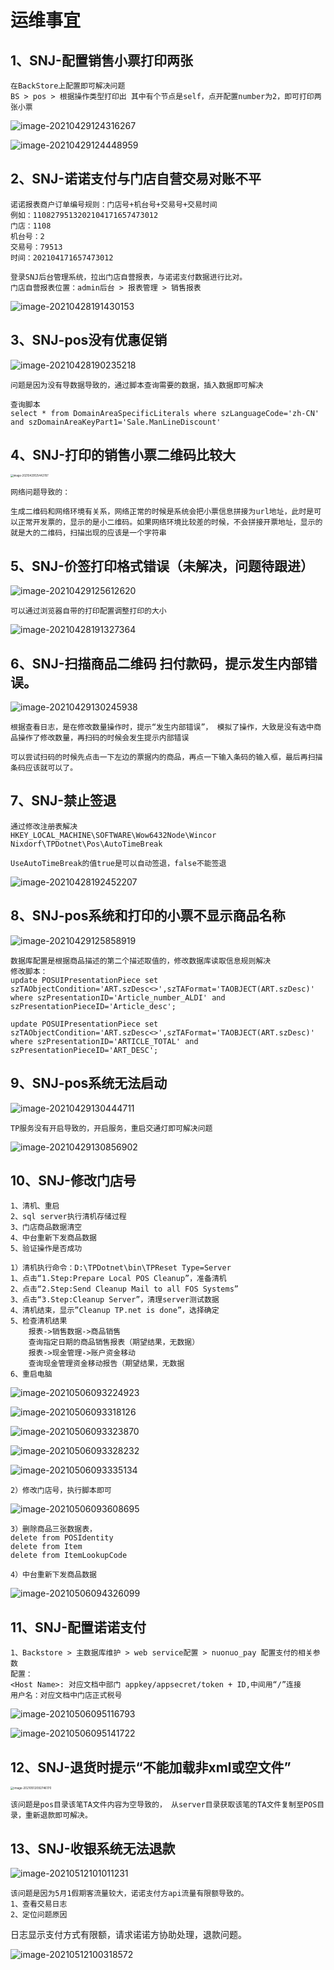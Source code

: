 # 运维事宜



## 1、SNJ-配置销售小票打印两张

```
在BackStore上配置即可解决问题
BS > pos > 根据操作类型打印出 其中有个节点是self，点开配置number为2，即可打印两张小票
```

![image-20210429124316267](C:\Users\shanzhi_feng_ext\AppData\Roaming\Typora\typora-user-images\image-20210429124316267.png)

![image-20210429124448959](C:\Users\shanzhi_feng_ext\AppData\Roaming\Typora\typora-user-images\image-20210429124448959.png)



## 2、SNJ-诺诺支付与门店自营交易对账不平

``` 
诺诺报表商户订单编号规则：门店号+机台号+交易号+交易时间
例如：1108279513202104171657473012
门店：1108
机台号：2
交易号：79513
时间：202104171657473012	 

登录SNJ后台管理系统，拉出门店自营报表，与诺诺支付数据进行比对。
门店自营报表位置：admin后台 > 报表管理 > 销售报表
```

![image-20210428191430153](C:\Users\shanzhi_feng_ext\AppData\Roaming\Typora\typora-user-images\image-20210428191430153.png)



## 3、SNJ-pos没有优惠促销

![image-20210428190235218](C:\Users\shanzhi_feng_ext\AppData\Roaming\Typora\typora-user-images\image-20210428190235218.png)

```
问题是因为没有导数据导致的，通过脚本查询需要的数据，插入数据即可解决

查询脚本
select * from DomainAreaSpecificLiterals where szLanguageCode='zh-CN' and szDomainAreaKeyPart1='Sale.ManLineDiscount'
```



## 4、SNJ-打印的销售小票二维码比较大

<img src="C:\Users\shanzhi_feng_ext\AppData\Roaming\Typora\typora-user-images\image-20210429125442787.png" alt="image-20210429125442787" style="zoom:30%;" />

```
网络问题导致的：

生成二维码和网络环境有关系，网络正常的时候是系统会把小票信息拼接为url地址，此时是可以正常开发票的，显示的是小二维码。如果网络环境比较差的时候，不会拼接开票地址，显示的就是大的二维码，扫描出现的应该是一个字符串
```



## 5、SNJ-价签打印格式错误（未解决，问题待跟进）

![image-20210429125612620](C:\Users\shanzhi_feng_ext\AppData\Roaming\Typora\typora-user-images\image-20210429125612620.png)

```
可以通过浏览器自带的打印配置调整打印的大小
```

![image-20210428191327364](C:\Users\shanzhi_feng_ext\AppData\Roaming\Typora\typora-user-images\image-20210428191327364.png)



## 6、SNJ-扫描商品二维码    扫付款码，提示发生内部错误。

![image-20210429130245938](C:\Users\shanzhi_feng_ext\AppData\Roaming\Typora\typora-user-images\image-20210429130245938.png)

```
根据查看日志，是在修改数量操作时，提示“发生内部错误”， 模拟了操作，大致是没有选中商品操作了修改数量，再扫码的时候会发生提示内部错误

可以尝试扫码的时候先点击一下左边的票据内的商品，再点一下输入条码的输入框，最后再扫描条码应该就可以了。
```



## 7、SNJ-禁止签退

```
通过修改注册表解决
HKEY_LOCAL_MACHINE\SOFTWARE\Wow6432Node\Wincor Nixdorf\TPDotnet\Pos\AutoTimeBreak

UseAutoTimeBreak的值true是可以自动签退，false不能签退
```

![image-20210428192452207](C:\Users\shanzhi_feng_ext\AppData\Roaming\Typora\typora-user-images\image-20210428192452207.png)



## 8、SNJ-pos系统和打印的小票不显示商品名称

![image-20210429125858919](C:\Users\shanzhi_feng_ext\AppData\Roaming\Typora\typora-user-images\image-20210429125858919.png)

```
数据库配置是根据商品描述的第二个描述取值的，修改数据库读取信息规则解决
修改脚本：
update POSUIPresentationPiece set  szTAObjectCondition='ART.szDesc<>',szTAFormat='TAOBJECT(ART.szDesc)' 
where szPresentationID='Article_number_ALDI' and szPresentationPieceID='Article_desc';

update POSUIPresentationPiece set  szTAObjectCondition='ART.szDesc<>',szTAFormat='TAOBJECT(ART.szDesc)' 
where szPresentationID='ARTICLE_TOTAL' and szPresentationPieceID='ART_DESC';
```



## 9、SNJ-pos系统无法启动

![image-20210429130444711](C:\Users\shanzhi_feng_ext\AppData\Roaming\Typora\typora-user-images\image-20210429130444711.png)

```
TP服务没有开启导致的，开启服务，重启交通灯即可解决问题
```

![image-20210429130856902](C:\Users\shanzhi_feng_ext\AppData\Roaming\Typora\typora-user-images\image-20210429130856902.png)



## 10、SNJ-修改门店号

```
1、清机、重启
2、sql server执行清机存储过程
3、门店商品数据清空
4、中台重新下发商品数据
5、验证操作是否成功
```

```
1）清机执行命令：D:\TPDotnet\bin\TPReset Type=Server
1、点击“1.Step:Prepare Local POS Cleanup”，准备清机
2、点击“2.Step:Send Cleanup Mail to all FOS Systems”
3、点击“3.Step:Cleanup Server”，清理server测试数据
4、清机结束，显示”Cleanup TP.net is done”，选择确定
5、检查清机结果
	报表->销售数据->商品销售
	查询指定日期的商品销售报表（期望结果，无数据）
	报表->现金管理->账户资金移动
	查询现金管理资金移动报告（期望结果，无数据
6、重启电脑
```

![image-20210506093224923](C:\Users\shanzhi_feng_ext\AppData\Roaming\Typora\typora-user-images\image-20210506093224923.png)

![image-20210506093318126](C:\Users\shanzhi_feng_ext\AppData\Roaming\Typora\typora-user-images\image-20210506093318126.png)

![image-20210506093323870](C:\Users\shanzhi_feng_ext\AppData\Roaming\Typora\typora-user-images\image-20210506093323870.png)

![image-20210506093328232](C:\Users\shanzhi_feng_ext\AppData\Roaming\Typora\typora-user-images\image-20210506093328232.png)

![image-20210506093335134](C:\Users\shanzhi_feng_ext\AppData\Roaming\Typora\typora-user-images\image-20210506093335134.png)

```
2）修改门店号，执行脚本即可
```

![image-20210506093608695](C:\Users\shanzhi_feng_ext\AppData\Roaming\Typora\typora-user-images\image-20210506093608695.png)

```
3）删除商品三张数据表，
delete from POSIdentity
delete from Item
delete from ItemLookupCode
```

```
4）中台重新下发商品数据
```

![image-20210506094326099](C:\Users\shanzhi_feng_ext\AppData\Roaming\Typora\typora-user-images\image-20210506094326099.png)



## 11、SNJ-配置诺诺支付

```
1、Backstore > 主数据库维护 > web service配置 > nuonuo_pay 配置支付的相关参数
配置：
<Host Name>: 对应文档中部门 appkey/appsecret/token + ID,中间用“/”连接
用户名：对应文档中门店正式税号
```

![image-20210506095116793](C:\Users\shanzhi_feng_ext\AppData\Roaming\Typora\typora-user-images\image-20210506095116793.png)

![image-20210506095141722](C:\Users\shanzhi_feng_ext\AppData\Roaming\Typora\typora-user-images\image-20210506095141722.png)



## 12、SNJ-退货时提示“不能加载非xml或空文件”

<img src="C:\Users\shanzhi_feng_ext\AppData\Roaming\Typora\typora-user-images\image-20210512092746170.png" alt="image-20210512092746170" style="zoom: 33%;" />

```
该问题是pos目录该笔TA文件内容为空导致的， 从server目录获取该笔的TA文件复制至POS目录，重新退款即可解决。
```



## 13、SNJ-收银系统无法退款

![image-20210512101011231](C:\Users\shanzhi_feng_ext\AppData\Roaming\Typora\typora-user-images\image-20210512101011231.png)

```
该问题是因为5月1假期客流量较大，诺诺支付方api流量有限额导致的。
1、查看交易日志
2、定位问题原因
```

日志显示支付方式有限额，请求诺诺方协助处理，退款问题。

![image-20210512100318572](C:\Users\shanzhi_feng_ext\AppData\Roaming\Typora\typora-user-images\image-20210512100318572.png)